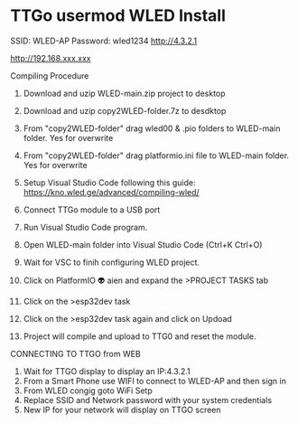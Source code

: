 TTGo usermod WLED Install
================================
SSID:     WLED-AP
Password: wled1234
http://4.3.2.1


http://192.168.xxx.xxx


Compiling Procedure
1. Download and uzip WLED-main.zip project to desktop
2. Download and uzip copy2WLED-folder.7z to desdktop
3. From "copy2WLED-folder" drag wled00 & .pio folders to WLED-main folder. Yes for overwrite
4. From "copy2WLED-folder" drag platformio.ini file to WLED-main folder. Yes for overwrite
5. Setup Visual Studio Code following this guide:
   https://kno.wled.ge/advanced/compiling-wled/
   
6. Connect TTGo module to a USB port   
7. Run Visual Studio Code program. 
8. Open WLED-main folder into Visual Studio Code (Ctrl+K Ctrl+O)
9. Wait for VSC to finih configuring  WLED project.
10. Click on PlatformIO 👽 aien and expand the >PROJECT TASKS tab
11. Click on the >esp32dev task
12. Click on the >esp32dev task again and click on Updoad
13. Project will compile and upload to TTG0 and reset the module.


CONNECTING TO TTGO from WEB
1.  Wait for TTGO display to display an IP:4.3.2.1 
2. From a Smart Phone use WIFI to connect to WLED-AP and then sign in
3. From WLED congig goto WiFi Setp 
4. Replace SSID and Network password with your system credentials
5. New IP for your network will display on TTGO screen
